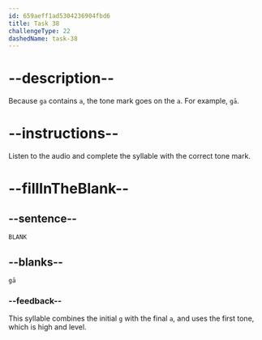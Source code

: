 ```yaml
---
id: 659aeff1ad5304236904fbd6
title: Task 38
challengeType: 22
dashedName: task-38
---
```


<!-- (Audio) A: gā -->

# --description--

Because `ga` contains `a`, the tone mark goes on the `a`. For example, `gā`.

# --instructions--

Listen to the audio and complete the syllable with the correct tone mark.

# --fillInTheBlank--

## --sentence--

`BLANK`

## --blanks--

`gā`

### --feedback--

This syllable combines the initial `g` with the final `a`, and uses the first tone, which is high and level.
